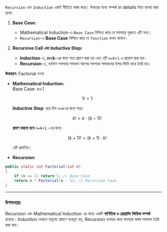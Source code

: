 
`Recursion` এবং `Induction` একই নীতিতে কাজ করে। উভয়ের মধ্যে সম্পর্ক in details  নিচে ব্যাখ্যা করা হলো:

1. **Base Case:**
    
    - Mathematical Induction-এ `Base Case` নিশ্চিত করে যে সমস্যার শুরুতে এটি সত্য।
    - `Recursion`-এ **Base Case** নিশ্চিত করে যে `function` কখন থামবে।
2. **Recursive Call এবং Inductive Step:**
    
    - **Induction**-এ, **n=k**-এর জন্য সত্য প্রমাণ করা হয় এবং এটি `n=k+1` এ প্রয়োগ করা হয়।
    - **Recursion**-এ, বর্তমান সমস্যার সমাধান আগের সমস্যার সমাধানের উপর ভিত্তি করে তৈরি হয়।

**উদাহরণ:** Factorial গণনা

- **Mathematical Induction:**  
    Base Case: n=1

    $$1!=1$$
    
    **Inductive Step**: ধরে নিন `n=k`এর জন্য সত্য:
    
    $$k!= k \cdot (k-1)!$$
    
    **প্রমাণ করতে হবে** `n=k+1` -এর জন্য:
    
    $$(k+1)! = (k+1) \cdot k!$$
    
    এটি প্রমাণিত।
    
- **Recursion:**
```java
public static int Factorial(int n)
{
    if (n == 1) return 1; // Base Case
    return n * Factorial(n - 1); // Recursive Case
}

```
---

### **উপসংহার:**

Recursion এবং Mathematical Induction এর মধ্যে একটি **গাণিতিক ও প্রোগ্রামিং ভিত্তিক সম্পর্ক** রয়েছে। Induction যেখানে তত্ত্বগত প্রমাণে ব্যবহৃত হয়, Recursion ব্যবহার করে সমস্যার বাস্তব সমাধান তৈরি করা যায়।

